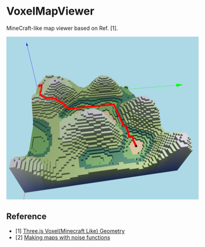 # VoxelMapViewer
MineCraft-like map viewer based on Ref. [1].

![alt text](https://raw.githubusercontent.com/estshorter/VoxelMapViewer/images/screnshot.png)

## Reference
- [1] [Three.js Voxel(Minecraft Like) Geometry](https://threejsfundamentals.org/threejs/lessons/threejs-voxel-geometry.html)
- [2] [Making maps with noise functions](https://www.redblobgames.com/maps/terrain-from-noise/)
